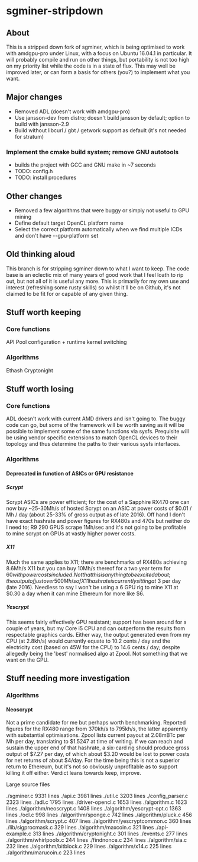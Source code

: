 # sgminer-stripdown

## About

This is a stripped down fork of sgminer, which is being optimised to work with amdgpu-pro under Linux, with a focus
on Ubuntu 16.04.1 in particular. It will probably compile and run on other things, but portability is not too high
on my priority list while the code is in a state of flux. This may well be improved later, or can form a basis for
others (you?) to implement what you want.

## Major changes

- Removed ADL (doesn't work with amdgpu-pro)
- Use jansson-dev from distro; doesn't build jansson by default; option to build with jansson-2.9
- Build without libcurl / gbt / getwork support as default (it's not needed for stratum)


### Implement the cmake build system; remove GNU autotools

- builds the project with GCC and GNU make in ~7 seconds
- TODO: config.h
- TODO: install procedures

## Other changes

- Removed a few algorithms that were buggy or simply not useful to GPU mining
- Define default target OpenCL platform name
- Select the correct platform automatically when we find multiple ICDs and don't have --gpu-platform set 



## Old thinking aloud


This branch is for stripping sgminer down to what I want to keep. The code base is an eclectic mix of many years of 
good work that I feel loath to rip out, but not all of it is useful any more. This is primarily for my own use and 
interest (refreshing some rusty skills) so whilst it'll be on Github, it's not claimed to be fit for or capable of
any given thing.

## Stuff worth keeping

### Core functions

API
Pool configuration + runtime kernel switching

### Algorithms

Ethash
Cryptonight



## Stuff worth losing

### Core functions

ADL doesn't work with current AMD drivers and isn't going to. The buggy code can go, but some of the framework
will be worth saving as it will be possible to implement some of the same functions via sysfs. Prequisite will
be using vendor specific extensions to match OpenCL devices to their topology and thus determine the paths to
their various sysfs interfaces.

### Algorithms

#### Deprecated in function of ASICs or GPU resistance

##### Scrypt

Scrypt ASICs are power efficient; for the cost of a Sapphire RX470 one can now buy ~25-30Mh/s of hosted Scrypt on 
an ASIC at power costs of $0.01 / Mh / day (about 25-33% of gross output as of late 2016). Off hand I don't have
exact hashrate and power figures for RX480s and 470s but neither do I need to; R9 290 GPUS scrape 1Mh/sec and it's
not going to be profitable to mine scrypt on GPUs at vastly higher power costs.

##### X11

Much the same applies to X11; there are benchmarks of RX480s achieving 8.6Mh/s X11 but you can buy 10Mh/s thereof
for a two year term for $60 with power costs included. Not that this is anything to be excited about; the output
of just over 500 Mh/s of X11 hashrate is currently sitting at ~$3 per day (late 2016). Needless to say I won't be
using a 6 GPU rig to mine X11 at $0.30 a day when it can mine Ethereum for more like $6.

##### Yescrypt

This seems fairly effectively GPU resistant; support has been around for a couple of years, but my Core i5 CPU 
and can outperform the results from respectable graphics cards. Either way, the output generated even from my
CPU (at 2.8kh/s) would currently equate to 10.2 cents / day and the electricity cost (based on 45W for the CPU)
to 14.6 cents / day; despite allegedly being the 'best' normalised algo at Zpool. Not something that we want on
the GPU.




## Stuff needing more investigation

### Algorithms

#### Neoscrypt

Not a prime candidate for me but perhaps worth benchmarking. Reported figures for the RX480 range from 370kh/s to
795kh/s, the latter apparently with substantial optimisations. Zpool lists current payout at 2.08mBTc per Mh per 
day, translating to $1.5247 at time of writing. If we can reach and sustain the upper end of that hashrate, a 
six-card rig should produce gross output of $7.27 per day, of which about $3.20 would be lost to power costs for
net returns of about $4/day. For the time being this is not a superior return to Ethereum, but it's not so obviously 
unprofitable as to support killing it off either. Verdict leans towards keep, improve.



Large source files

./sgminer.c 9331 lines
./api.c 3981 lines
./util.c 3203 lines
./config_parser.c 2323 lines
./adl.c 1795 lines
./driver-opencl.c 1653 lines
./algorithm.c 1623 lines
./algorithm/neoscrypt.c 1408 lines
./algorithm/yescrypt-opt.c 1363 lines
./ocl.c 998 lines
./algorithm/sponge.c 742 lines
./algorithm/pluck.c 456 lines
./algorithm/scrypt.c 407 lines
./algorithm/yescryptcommon.c 360 lines
./lib/sigprocmask.c 329 lines
./algorithm/maxcoin.c 321 lines
./api-example.c 313 lines
./algorithm/cryptonight.c 301 lines
./events.c 277 lines
./algorithm/whirlpoolx.c 244 lines
./findnonce.c 234 lines
./algorithm/sia.c 232 lines
./algorithm/bitblock.c 229 lines
./algorithm/x14.c 225 lines
./algorithm/marucoin.c 223 lines

